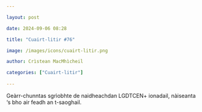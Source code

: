 ```yaml
---

layout: post

date: 2024-09-06 08:28

title: "Cuairt-litir #76"

image: /images/icons/cuairt-litir.png

author: Crìstean MacMhìcheil

categories: ["Cuairt-litir"]
  
---
```


Geàrr-chunntas sgrìobhte de naidheachdan LGDTCEN+ ionadail, nàiseanta ‘s bho air feadh an t-saoghail.

